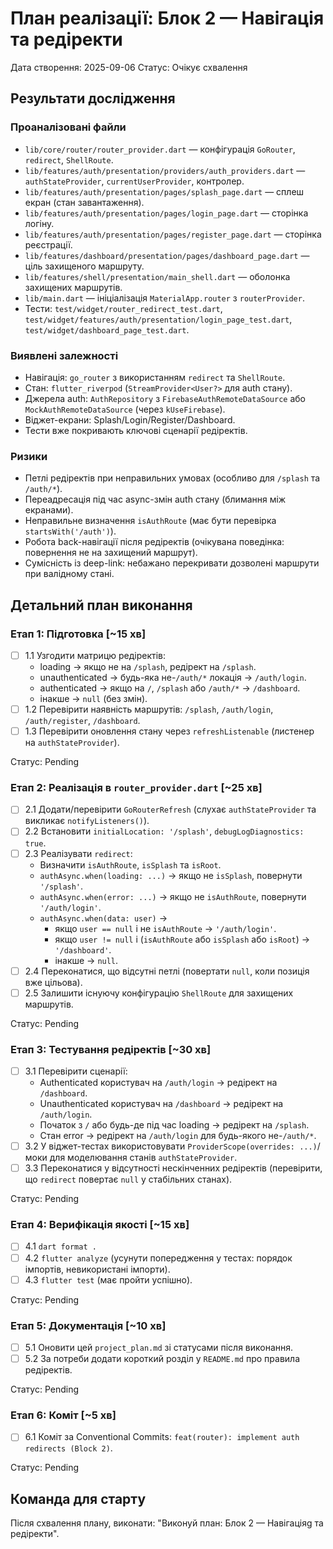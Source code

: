 ﻿# План реалізації: Блок 2 — Навігація та редіректи
Дата створення: 2025-09-06
Статус: Очікує схвалення

## Результати дослідження
### Проаналізовані файли
- `lib/core/router/router_provider.dart` — конфігурація `GoRouter`, `redirect`, `ShellRoute`.
- `lib/features/auth/presentation/providers/auth_providers.dart` — `authStateProvider`, `currentUserProvider`, контролер.
- `lib/features/auth/presentation/pages/splash_page.dart` — сплеш екран (стан завантаження).
- `lib/features/auth/presentation/pages/login_page.dart` — сторінка логіну.
- `lib/features/auth/presentation/pages/register_page.dart` — сторінка реєстрації.
- `lib/features/dashboard/presentation/pages/dashboard_page.dart` — ціль захищеного маршруту.
- `lib/features/shell/presentation/main_shell.dart` — оболонка захищених маршрутів.
- `lib/main.dart` — ініціалізація `MaterialApp.router` з `routerProvider`.
- Тести: `test/widget/router_redirect_test.dart`, `test/widget/features/auth/presentation/login_page_test.dart`, `test/widget/dashboard_page_test.dart`.

### Виявлені залежності
- Навігація: `go_router` з використанням `redirect` та `ShellRoute`.
- Стан: `flutter_riverpod` (`StreamProvider<User?>` для auth стану).
- Джерела auth: `AuthRepository` з `FirebaseAuthRemoteDataSource` або `MockAuthRemoteDataSource` (через `kUseFirebase`).
- Віджет-екрани: Splash/Login/Register/Dashboard.
- Тести вже покривають ключові сценарії редіректів.

### Ризики
- Петлі редіректів при неправильних умовах (особливо для `/splash` та `/auth/*`).
- Переадресація під час async-змін auth стану (блимання між екранами).
- Неправильне визначення `isAuthRoute` (має бути перевірка `startsWith('/auth')`).
- Робота back-навігації після редіректів (очікувана поведінка: повернення не на захищений маршрут).
- Сумісність із deep-link: небажано перекривати дозволені маршрути при валідному стані.

## Детальний план виконання

### Етап 1: Підготовка [~15 хв]
- [ ] 1.1 Узгодити матрицю редіректів:
  - loading → якщо не на `/splash`, редірект на `/splash`.
  - unauthenticated → будь-яка не-`/auth/*` локація → `/auth/login`.
  - authenticated → якщо на `/`, `/splash` або `/auth/*` → `/dashboard`.
  - інакше → `null` (без змін).
- [ ] 1.2 Перевірити наявність маршрутів: `/splash`, `/auth/login`, `/auth/register`, `/dashboard`.
- [ ] 1.3 Перевірити оновлення стану через `refreshListenable` (листенер на `authStateProvider`).

Статус: Pending

### Етап 2: Реалізація в `router_provider.dart` [~25 хв]
- [ ] 2.1 Додати/перевірити `GoRouterRefresh` (слухає `authStateProvider` та викликає `notifyListeners()`).
- [ ] 2.2 Встановити `initialLocation: '/splash'`, `debugLogDiagnostics: true`.
- [ ] 2.3 Реалізувати `redirect`:
  - Визначити `isAuthRoute`, `isSplash` та `isRoot`.
  - `authAsync.when(loading: ...)` → якщо не `isSplash`, повернути `'/splash'`.
  - `authAsync.when(error: ...)` → якщо не `isAuthRoute`, повернути `'/auth/login'`.
  - `authAsync.when(data: user)` →
    - якщо `user == null` і не `isAuthRoute` → `'/auth/login'`.
    - якщо `user != null` і (`isAuthRoute` або `isSplash` або `isRoot`) → `'/dashboard'`.
    - інакше → `null`.
- [ ] 2.4 Переконатися, що відсутні петлі (повертати `null`, коли позиція вже цільова).
- [ ] 2.5 Залишити існуючу конфігурацію `ShellRoute` для захищених маршрутів.

Статус: Pending

### Етап 3: Тестування редіректів [~30 хв]
- [ ] 3.1 Перевірити сценарії:
  - Authenticated користувач на `/auth/login` → редірект на `/dashboard`.
  - Unauthenticated користувач на `/dashboard` → редірект на `/auth/login`.
  - Початок з `/` або будь-де під час loading → редірект на `/splash`.
  - Стан error → редірект на `/auth/login` для будь-якого не-`/auth/*`.
- [ ] 3.2 У віджет-тестах використовувати `ProviderScope(overrides: ...)`/моки для моделювання станів `authStateProvider`.
- [ ] 3.3 Переконатися у відсутності нескінченних редіректів (перевірити, що `redirect` повертає `null` у стабільних станах).

Статус: Pending

### Етап 4: Верифікація якості [~15 хв]
- [ ] 4.1 `dart format .`
- [ ] 4.2 `flutter analyze` (усунути попередження у тестах: порядок імпортів, невикористані імпорти).
- [ ] 4.3 `flutter test` (має пройти успішно).

Статус: Pending

### Етап 5: Документація [~10 хв]
- [ ] 5.1 Оновити цей `project_plan.md` зі статусами після виконання.
- [ ] 5.2 За потреби додати короткий розділ у `README.md` про правила редіректів.

Статус: Pending

### Етап 6: Коміт [~5 хв]
- [ ] 6.1 Коміт за Conventional Commits: `feat(router): implement auth redirects (Block 2)`.

Статус: Pending

## Команда для старту
Після схвалення плану, виконати: "Виконуй план: Блок 2 — Навігаціяg та редіректи".

